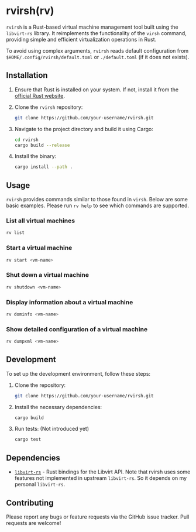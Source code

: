 # rvirsh(rv)

`rvirsh` is a Rust-based virtual machine management tool built using the `libvirt-rs` library. It reimplements the functionality of the `virsh` command, providing simple and efficient virtualization operations in Rust.

To avoid using complex arguments, `rvirsh` reads default configuration from `$HOME/.config/rvirsh/default.toml` or `./default.toml` (if it does not exists).

## Installation

1. Ensure that Rust is installed on your system. If not, install it from the [official Rust website](https://www.rust-lang.org/tools/install).

2. Clone the `rvirsh` repository:

   ```bash
   git clone https://github.com/your-username/rvirsh.git
   ```

3. Navigate to the project directory and build it using Cargo:

   ```bash
   cd rvirsh
   cargo build --release
   ```

4. Install the binary:

   ```bash
   cargo install --path .
   ```

## Usage

`rvirsh` provides commands similar to those found in `virsh`. Below are some basic examples. Please run `rv help` to see which commands are supported.

### List all virtual machines

```bash
rv list
```

### Start a virtual machine

```bash
rv start <vm-name>
```

### Shut down a virtual machine

```bash
rv shutdown <vm-name>
```

### Display information about a virtual machine

```bash
rv dominfo <vm-name>
```

### Show detailed configuration of a virtual machine

```bash
rv dumpxml <vm-name>
```

## Development

To set up the development environment, follow these steps:

1. Clone the repository:

   ```bash
   git clone https://github.com/your-username/rvirsh.git
   ```

2. Install the necessary dependencies:

   ```bash
   cargo build
   ```

3. Run tests: (Not introduced yet)

   ```bash
   cargo test
   ```

## Dependencies

- [`libvirt-rs`](https://gitlab.com/ryasuoka/libvirt-rust/-/tree/dev?ref_type=heads) - Rust bindings for the Libvirt API. Note that rvirsh uses some features not implemented in upstream `libvirt-rs`. So it depends on my personal `libvirt-rs`.
## Contributing

Please report any bugs or feature requests via the GitHub issue tracker. Pull requests are welcome!
